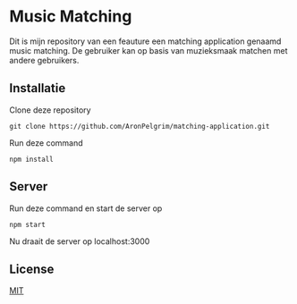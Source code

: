 # Music Matching
Dit is mijn repository van een feauture een matching application genaamd music matching. De gebruiker kan op basis van muzieksmaak matchen met andere gebruikers.

## Installatie

Clone deze repository
``` 
git clone https://github.com/AronPelgrim/matching-application.git 
```

Run deze command
``` 
npm install 
```

## Server
Run deze command en start de server op 
 ``` 
 npm start 
 ```
 
 Nu draait de server op localhost:3000
 
 ## License
[MIT](https://github.com/AronPelgrim/matching-application/blob/master/LICENSE)
 
